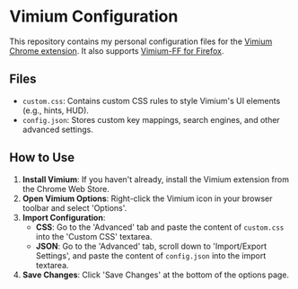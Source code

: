# Vimium Configuration

This repository contains my personal configuration files for the [Vimium Chrome extension](https://chrome.google.com/webstore/detail/vimium/dbepggeogbaibhgnhhndojpepiihcmeb).
It also supports [Vimium-FF for Firefox](https://addons.mozilla.org/en-US/firefox/addon/vimium-ff/).

## Files

- `custom.css`: Contains custom CSS rules to style Vimium's UI elements (e.g., hints, HUD).
- `config.json`: Stores custom key mappings, search engines, and other advanced settings.

## How to Use

1.  **Install Vimium**: If you haven't already, install the Vimium extension from the Chrome Web Store.
2.  **Open Vimium Options**: Right-click the Vimium icon in your browser toolbar and select 'Options'.
3.  **Import Configuration**:
    -   **CSS**: Go to the 'Advanced' tab and paste the content of `custom.css` into the 'Custom CSS' textarea.
    -   **JSON**: Go to the 'Advanced' tab, scroll down to 'Import/Export Settings', and paste the content of `config.json` into the import textarea.
4.  **Save Changes**: Click 'Save Changes' at the bottom of the options page.

